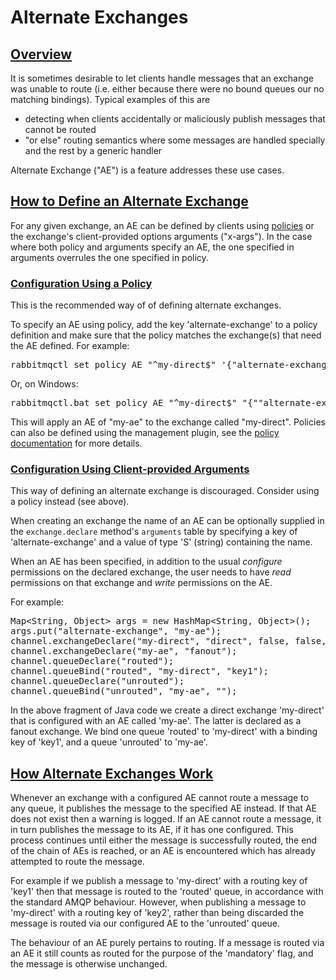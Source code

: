 <!--
Copyright (c) 2007-2019 Pivotal Software, Inc.

All rights reserved. This program and the accompanying materials
are made available under the terms of the under the Apache License,
Version 2.0 (the "License”); you may not use this file except in compliance
with the License. You may obtain a copy of the License at

https://www.apache.org/licenses/LICENSE-2.0

Unless required by applicable law or agreed to in writing, software
distributed under the License is distributed on an "AS IS" BASIS,
WITHOUT WARRANTIES OR CONDITIONS OF ANY KIND, either express or implied.
See the License for the specific language governing permissions and
limitations under the License.
-->

# Alternate Exchanges

## <a id="overview" class="anchor" href="#overview">Overview</a>

It is sometimes desirable to let clients handle messages
that an exchange was unable to route (i.e. either because
there were no bound queues our no matching
bindings). Typical examples of this are

 * detecting when clients accidentally or maliciously publish messages that cannot be routed
 * "or else" routing semantics where some messages are handled specially and the rest by a generic handler

Alternate Exchange ("AE") is a feature addresses these use cases.

## <a id="define" class="anchor" href="#define">How to Define an Alternate Exchange</a>

For any given exchange, an AE can be defined by clients using
[policies](/parameters.html#policies) or the exchange's client-provided options arguments ("x-args").
In the case where both policy and arguments specify an AE, the one
specified in arguments overrules the one specified in policy.

### <a id="define-using-policy" class="anchor" href="#define-using-policy">Configuration Using a Policy</a>

This is the recommended way of of defining alternate exchanges.

To specify an AE using policy, add the key 'alternate-exchange'
to a policy definition and make sure that the policy matches the exchange(s)
that need the AE defined. For example:

<pre class="lang-bash">
rabbitmqctl set_policy AE "^my-direct$" '{"alternate-exchange":"my-ae"}'
</pre>

Or, on Windows:

<pre class="lang-powershell">
rabbitmqctl.bat set_policy AE "^my-direct$" "{""alternate-exchange"":""my-ae""}"
</pre>

This will apply an AE of "my-ae" to the exchange called
"my-direct". Policies can also be defined using the management
plugin, see the [policy documentation](parameters.html#policies) for more details.

### <a id="define-using-arguments" class="anchor" href="#define-using-arguments">Configuration Using Client-provided Arguments</a>

This way of defining an alternate exchange is discouraged. Consider
using a policy instead (see above).

When creating an exchange the name of an AE can be
optionally supplied in the <code>exchange.declare</code>
method's <code>arguments</code> table by specifying a key
of 'alternate-exchange' and a value of type 'S' (string)
containing the name.

When an AE has been specified, in addition to the usual
<em>configure</em> permissions on the declared exchange,
the user needs to have <em>read</em> permissions on that
exchange and <em>write</em> permissions on the AE.

For example:

<pre class="lang-java">
Map&lt;String, Object&gt; args = new HashMap&lt;String, Object&gt;();
args.put("alternate-exchange", "my-ae");
channel.exchangeDeclare("my-direct", "direct", false, false, args);
channel.exchangeDeclare("my-ae", "fanout");
channel.queueDeclare("routed");
channel.queueBind("routed", "my-direct", "key1");
channel.queueDeclare("unrouted");
channel.queueBind("unrouted", "my-ae", "");
</pre>

In the above fragment of Java code we create a direct
exchange 'my-direct' that is configured with an AE called
'my-ae'. The latter is declared as a fanout exchange. We
bind one queue 'routed' to 'my-direct' with a binding key
of 'key1', and a queue 'unrouted' to 'my-ae'.


## <a id="how-it-works" class="anchor" href="#how-it-works">How Alternate Exchanges Work</a>

Whenever an exchange with a configured AE cannot route a message
to any queue, it publishes the message to the specified AE
instead. If that AE does not exist then a warning is logged. If
an AE cannot route a message, it in turn publishes the message
to its AE, if it has one configured. This process continues
until either the message is successfully routed, the end of the
chain of AEs is reached, or an AE is encountered which has
already attempted to route the message.

For example if we publish a message to 'my-direct' with a
routing key of 'key1' then that message is routed to the
'routed' queue, in accordance with the standard AMQP
behaviour.  However, when publishing a message to
'my-direct' with a routing key of 'key2', rather than
being discarded the message is routed via our configured
AE to the 'unrouted' queue.

The behaviour of an AE purely pertains to routing. If a message
is routed via an AE it still counts as routed for the purpose of
the 'mandatory' flag, and the message is otherwise unchanged.
